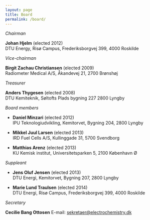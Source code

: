 ```yaml
---
layout: page
title: Board
permalink: /board/
---
```

*Chairman*

**Johan Hjelm** (elected 2012)  
DTU Energy, Risø Campus, Frederiksborgvej 399, 4000 Roskilde

*Vice-chairman*

**Birgit Zachau Christiansen** (elected 2009)  
Radiometer Medical A/S, Åkandevej 21, 2700 Brønshøj

*Treasurer*

**Anders Thygesen** (elected 2008)  
DTU Kemiteknik, Søltofts Plads bygning 227 2800 Lyngby

*Board members*

- **Daniel Minzari** (elected 2012)  
  IPU Teknologiudvikling, Kemitorvet, Bygning 204, 2800 Lyngby

- **Mikkel Juul Larsen** (elected 2013)  
  IRD Fuel Cells A/S, Kullinggade 31, 5700 Svendborg

- **Matthias Arenz** (elected 2013)  
  KU Kemisk institut, Universitetsparken 5, 2100 København Ø

*Suppleant*

- **Jens Oluf Jensen** (elected 2013)  
  DTU Energi, Kemitorvet, Bygning 207, 2800 Lyngby

- **Marie Lund Traulsen** (elected 2014)  
  DTU Energi, Risø Campus, Frederiksborgvej 399, 4000 Roskilde

*Secretary*

**Cecilie Bang Ottosen**
E-mail: <sekretaer@electrochemistry.dk>

